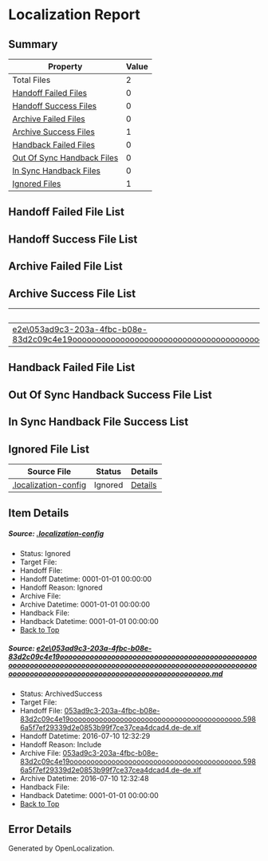 # <a name='report-top'></a> Localization Report

## Summary
 Property | Value 
 -------- | ----- 
 Total Files | 2
[ Handoff Failed Files ](#handoff-failed-list)| 0
[ Handoff Success Files ](#handoff-success-list)| 0
[ Archive Failed Files ](#archive-failed-list)| 0
[ Archive Success Files ](#archive-success-list)| 1
[ Handback Failed Files ](#handback-failed-list)| 0
[ Out Of Sync Handback Files ](#outofsync-handback-success-list)| 0
[ In Sync Handback Files ](#insync-handback-success-list)| 0
[ Ignored Files ](#ignored-list)| 1

## <a name='handoff-failed-list'></a> Handoff Failed File List

## <a name='handoff-success-list'></a> Handoff Success File List

## <a name='archive-failed-list'></a> Archive Failed File List

## <a name='archive-success-list'></a> Archive Success File List
 Source File | Status | Details 
 ----------- | ------ | ------- 
 [e2e\053ad9c3-203a-4fbc-b08e-83d2c09c4e19ooooooooooooooooooooooooooooooooooooooooooooooooooooooooooooooooooooooooooooooooooooooooooooooooooooooooooooooooooooooooooooooooooooooooooooooooooooooo.md](https://github.com/OpenLocalizationTestOrg/oltest/blob/834708e2bc07155d2ea7382911f1471e978edc34/e2e/053ad9c3-203a-4fbc-b08e-83d2c09c4e19ooooooooooooooooooooooooooooooooooooooooooooooooooooooooooooooooooooooooooooooooooooooooooooooooooooooooooooooooooooooooooooooooooooooooooooooooooooooo.md) | ArchivedSuccess | [Details](#23d4e45b690efbfdc394524d562d060c408cfa0e1)

## <a name='handback-failed-list'></a> Handback Failed File List

## <a name='outofsync-handback-success-list'></a> Out Of Sync Handback Success File List

## <a name='insync-handback-success-list'></a> In Sync Handback File Success List

## <a name='ignored-list'></a> Ignored File List
 Source File | Status | Details 
 ----------- | ------ | ------- 
 [.localization-config](https://github.com/OpenLocalizationTestOrg/oltest/blob/834708e2bc07155d2ea7382911f1471e978edc34/.localization-config) | Ignored | [Details](#3d4f252ac210baf56311d7e97dcc2db10974dbd20)

## Item Details
##### <a name='3d4f252ac210baf56311d7e97dcc2db10974dbd20'></a> Source: [.localization-config](https://github.com/OpenLocalizationTestOrg/oltest/blob/834708e2bc07155d2ea7382911f1471e978edc34/.localization-config)
* Status: Ignored
* Target File: 
* Handoff File: 
* Handoff Datetime: 0001-01-01 00:00:00
* Handoff Reason: Ignored
* Archive File: 
* Archive Datetime: 0001-01-01 00:00:00
* Handback File: 
* Handback Datetime: 0001-01-01 00:00:00
* [Back to Top](#report-top)

##### <a name='23d4e45b690efbfdc394524d562d060c408cfa0e1'></a> Source: [e2e\053ad9c3-203a-4fbc-b08e-83d2c09c4e19ooooooooooooooooooooooooooooooooooooooooooooooooooooooooooooooooooooooooooooooooooooooooooooooooooooooooooooooooooooooooooooooooooooooooooooooooooooooo.md](https://github.com/OpenLocalizationTestOrg/oltest/blob/834708e2bc07155d2ea7382911f1471e978edc34/e2e/053ad9c3-203a-4fbc-b08e-83d2c09c4e19ooooooooooooooooooooooooooooooooooooooooooooooooooooooooooooooooooooooooooooooooooooooooooooooooooooooooooooooooooooooooooooooooooooooooooooooooooooooo.md)
* Status: ArchivedSuccess
* Target File: 
* Handoff File: [053ad9c3-203a-4fbc-b08e-83d2c09c4e19ooooooooooooooooooooooooooooooooooooooooo.5986a5f7ef29339d2e0853b99f7ce37cea4dcad4.de-de.xlf](https://github.com/OpenLocalizationTestOrg/olhandoff-e2e/blob/cc02329e9d81641b7ee5eac196e793dd4e06a08b/ol-handoff/OpenLocalizationTestOrg/oltest-dede-fly/ci/ht/053ad9c3-203a-4fbc-b08e-83d2c09c4e19ooooooooooooooooooooooooooooooooooooooooo.5986a5f7ef29339d2e0853b99f7ce37cea4dcad4.de-de.xlf)
* Handoff Datetime: 2016-07-10 12:32:29
* Handoff Reason: Include
* Archive File: [053ad9c3-203a-4fbc-b08e-83d2c09c4e19ooooooooooooooooooooooooooooooooooooooooo.5986a5f7ef29339d2e0853b99f7ce37cea4dcad4.de-de.xlf](https://github.com/OpenLocalizationTestOrg/olhandoff-e2e/blob/5f608b2ada80da0c5863f6f3215e87d7d8333a3b/ol-archive/OpenLocalizationTestOrg/oltest-dede-fly/ci/ht/053ad9c3-203a-4fbc-b08e-83d2c09c4e19ooooooooooooooooooooooooooooooooooooooooo.5986a5f7ef29339d2e0853b99f7ce37cea4dcad4.de-de.xlf)
* Archive Datetime: 2016-07-10 12:32:48
* Handback File: 
* Handback Datetime: 0001-01-01 00:00:00
* [Back to Top](#report-top)


## Error Details

Generated by OpenLocalization.
